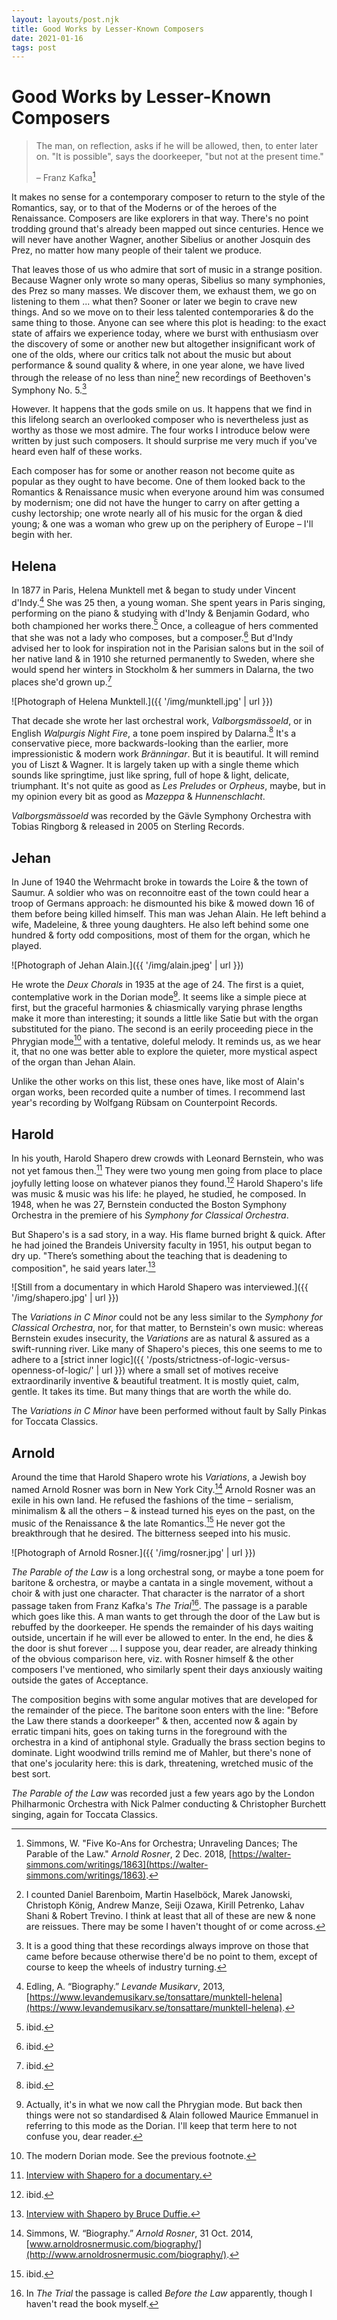 ```yaml
---
layout: layouts/post.njk
title: Good Works by Lesser-Known Composers
date: 2021-01-16
tags: post
---
```


# Good Works by Lesser-Known Composers

> The man, on reflection, asks if he will be allowed, then, to enter later on. "It is possible", says the doorkeeper, "but not at the present time."
>
> – Franz Kafka[^1]

It makes no sense for a contemporary composer to return to the style of the Romantics, say, or to that of the Moderns or of the heroes of the Renaissance. Composers are like explorers in that way. There's no point trodding ground that's already been mapped out since centuries. Hence we will never have another Wagner, another Sibelius or another Josquin des Prez, no matter how many people of their talent we produce.

That leaves those of us who admire that sort of music in a strange position. Because Wagner only wrote so many operas, Sibelius so many symphonies, des Prez so many masses. We discover them, we exhaust them, we go on listening to them ... what then? Sooner or later we begin to crave new things. And so we move on to their less talented contemporaries & do the same thing to those. Anyone can see where this plot is heading: to the exact state of affairs we experience today, where we burst with enthusiasm over the discovery of some or another new but altogether insignificant work of one of the olds, where our critics talk not about the music but about performance & sound quality & where, in one year alone, we have lived through the release of no less than nine[^2] new recordings of Beethoven's Symphony No. 5.[^3]

However. It happens that the gods smile on us. It happens that we find in this lifelong search an overlooked composer who is nevertheless just as worthy as those we most admire. The four works I introduce below were written by just such composers. It should surprise me very much if you've heard even half of these works.

Each composer has for some or another reason not become quite as popular as they ought to have become. One of them looked back to the Romantics & Renaissance music when everyone around him was consumed by modernism; one did not have the hunger to carry on after getting a cushy lectorship; one wrote nearly all of his music for the organ & died young; & one was a woman who grew up on the periphery of Europe – I'll begin with her.

## Helena

In 1877 in Paris, Helena Munktell met & began to study under Vincent d'Indy.[^4] She was 25 then, a young woman. She spent years in Paris singing, performing on the piano & studying with d'Indy & Benjamin Godard, who both championed her works there.[^5] Once, a colleague of hers commented that she was not a lady who composes, but a composer.[^6] But d'Indy advised her to look for inspiration not in the Parisian salons but in the soil of her native land & in 1910 she returned permanently to Sweden, where she would spend her winters in Stockholm & her summers in Dalarna, the two places she'd grown up.[^7]

![Photograph of Helena Munktell.]({{ '/img/munktell.jpg' | url }})

That decade she wrote her last orchestral work, _Valborgsmässoeld_, or in English _Walpurgis Night Fire_, a tone poem inspired by Dalarna.[^8] It's a conservative piece, more backwards-looking than the earlier, more impressionistic & modern work _Bränningar_. But it is beautiful. It will remind you of Liszt & Wagner. It is largely taken up with a single theme which sounds like springtime, just like spring, full of hope & light, delicate, triumphant. It's not quite as good as _Les Preludes_ or _Orpheus_, maybe, but in my opinion every bit as good as _Mazeppa_ & _Hunnenschlacht_.

_Valborgsmässoeld_ was recorded by the Gävle Symphony Orchestra with Tobias Ringborg & released in 2005 on Sterling Records.

## Jehan

In June of 1940 the Wehrmacht broke in towards the Loire & the town of Saumur. A soldier who was on reconnoitre east of the town could hear a troop of Germans approach: he dismounted his bike & mowed down 16 of them before being killed himself. This man was Jehan Alain. He left behind a wife, Madeleine, & three young daughters. He also left behind some one hundred & forty odd compositions, most of them for the organ, which he played.

![Photograph of Jehan Alain.]({{ '/img/alain.jpeg' | url }})

He wrote the _Deux Chorals_ in 1935 at the age of 24. The first is a quiet, contemplative work in the Dorian mode[^9]. It seems like a simple piece at first, but the graceful harmonies & chiasmically varying phrase lengths make it more than interesting; it sounds a little like Satie but with the organ substituted for the piano. The second is an eerily proceeding piece in the Phrygian mode[^10] with a tentative, doleful melody. It reminds us, as we hear it, that no one was better able to explore the quieter, more mystical aspect of the organ than Jehan Alain.

Unlike the other works on this list, these ones have, like most of Alain's organ works, been recorded quite a number of times. I recommend last year's recording by Wolfgang Rübsam on Counterpoint Records.

## Harold

In his youth, Harold Shapero drew crowds with Leonard Bernstein, who was not yet famous then.[^11] They were two young men going from place to place joyfully letting loose on whatever pianos they found.[^12] Harold Shapero's life was music & music was his life: he played, he studied, he composed. In 1948, when he was 27, Bernstein conducted the Boston Symphony Orchestra in the premiere of his _Symphony for Classical Orchestra_.

But Shapero's is a sad story, in a way. His flame burned bright & quick. After he had joined the Brandeis University faculty in 1951, his output began to dry up. "There’s something about the teaching that is deadening to composition", he said years later.[^13]

![Still from a documentary in which Harold Shapero was interviewed.]({{ '/img/shapero.jpg' | url }})

The _Variations in C Minor_ could not be any less similar to the _Symphony for Classical Orchestra_, nor, for that matter, to Bernstein's own music: whereas Bernstein exudes insecurity, the _Variations_ are as natural & assured as a swift-running river. Like many of Shapero's pieces, this one seems to me to adhere to a [strict inner logic]({{ '/posts/strictness-of-logic-versus-openness-of-logic/' | url }}) where a small set of motives receive extraordinarily inventive & beautiful treatment. It is mostly quiet, calm, gentle. It takes its time. But many things that are worth the while do.

The _Variations in C Minor_ have been performed without fault by Sally Pinkas for Toccata Classics.

## Arnold

Around the time that Harold Shapero wrote his _Variations_, a Jewish boy named Arnold Rosner was born in New York City.[^14] Arnold Rosner was an exile in his own land. He refused the fashions of the time – serialism, minimalism & all the others – & instead turned his eyes on the past, on the music of the Renaissance & the late Romantics.[^15] He never got the breakthrough that he desired. The bitterness seeped into his music.

![Photograph of Arnold Rosner.]({{ '/img/rosner.jpg' | url }})

_The Parable of the Law_ is a long orchestral song, or maybe a tone poem for baritone & orchestra, or maybe a cantata in a single movement, without a choir & with just one character. That character is the narrator of a short passage taken from Franz Kafka's _The Trial_[^16]. The passage is a parable which goes like this. A man wants to get through the door of the Law but is rebuffed by the doorkeeper. He spends the remainder of his days waiting outside, uncertain if he will ever be allowed to enter. In the end, he dies & the door is shut forever ... I suppose you, dear reader, are already thinking of the obvious comparison here, viz. with Rosner himself & the other composers I've mentioned, who similarly spent their days anxiously waiting outside the gates of Acceptance.

The composition begins with some angular motives that are developed for the remainder of the piece. The baritone soon enters with the line: "Before the Law there stands a doorkeeper" & then, accented now & again by erratic timpani hits, goes on taking turns in the foreground with the orchestra in a kind of antiphonal style. Gradually the brass section begins to dominate. Light woodwind trills remind me of Mahler, but there's none of that one's jocularity here: this is dark, threatening, wretched music of the best sort.

_The Parable of the Law_ was recorded just a few years ago by the London Philharmonic Orchestra with Nick Palmer conducting & Christopher Burchett singing, again for Toccata Classics.

[^1]: Simmons, W. "Five Ko-Ans for Orchestra; Unraveling Dances; The Parable of the Law." _Arnold Rosner_, 2 Dec. 2018, [https://walter-simmons.com/writings/1863](https://walter-simmons.com/writings/1863).
[^2]: I counted Daniel Barenboim, Martin Haselböck, Marek Janowski, Christoph König, Andrew Manze, Seiji Ozawa, Kirill Petrenko, Lahav Shani & Robert Trevino. I think at least that all of these are new & none are reissues. There may be some I haven't thought of or come across.
[^3]: It is a good thing that these recordings always improve on those that came before because otherwise there'd be no point to them, except of course to keep the wheels of industry turning.
[^4]: Edling, A. “Biography.” _Levande Musikarv_, 2013, [https://www.levandemusikarv.se/tonsattare/munktell-helena](https://www.levandemusikarv.se/tonsattare/munktell-helena).
[^5]: ibid.
[^6]: ibid.
[^7]: ibid.
[^8]: ibid.
[^9]: Actually, it's in what we now call the Phrygian mode. But back then things were not so standardised & Alain followed Maurice Emmanuel in referring to this mode as the Dorian. I'll keep that term here to not confuse you, dear reader.
[^10]: The modern Dorian mode. See the previous footnote.
[^11]: [Interview with Shapero for a documentary.](https://www.youtube.com/watch?v=ZNNo8DrDCnM)
[^12]: ibid.
[^13]: [Interview with Shapero by Bruce Duffie.](http://www.bruceduffie.com/shapero.html)
[^14]: Simmons, W. “Biography.” _Arnold Rosner_, 31 Oct. 2014, [www.arnoldrosnermusic.com/biography/](http://www.arnoldrosnermusic.com/biography/).
[^15]: ibid.
[^16]: In _The Trial_ the passage is called _Before the Law_ apparently, though I haven't read the book myself.
